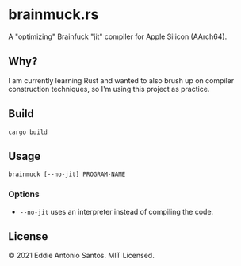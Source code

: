 brainmuck.rs
============

A "optimizing" Brainfuck "jit" compiler for Apple Silicon (AArch64).

Why?
----

I am currently learning Rust and wanted to also brush up on compiler
construction techniques, so I'm using this project as practice.

Build
-----

    cargo build

Usage
-----

    brainmuck [--no-jit] PROGRAM-NAME

### Options

 - `--no-jit`  uses an interpreter instead of compiling the code.

License
-------

© 2021 Eddie Antonio Santos. MIT Licensed.
